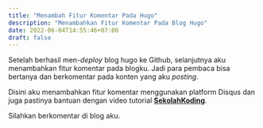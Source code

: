```yaml
---
title: "Menambah Fitur Komentar Pada Hugo"
description: "Menambahkan Fitur Komentar Pada Blog Hugo"
date: 2022-06-04T14:55:46+07:00
draft: false
---
```


Setelah berhasil men-*deploy* blog hugo ke Github, selanjutnya aku menambahkan fitur komentar pada blogku. Jadi para pembaca bisa bertanya dan berkomentar pada konten yang aku *posting*.

Disini aku menambahkan fitur komentar menggunakan platform Disqus dan juga pastinya bantuan dengan video tutorial **[SekolahKoding](https://sekolahkoding.com)**.

Silahkan berkomentar di blog aku.
